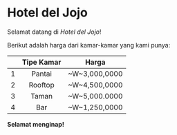 # Hotel del Jojo

Selamat datang di *Hotel del Jojo*!

Berikut adalah harga dari kamar-kamar yang kami punya:

|   | Tipe Kamar | Harga         |
|---|:----------:|---------------|
| 1 | Pantai     | ~W~3,000,0000 |
| 2 | Rooftop    | ~W~4,500,0000 |
| 3 | Taman      | ~W~5,000.0000 |
| 4 | Bar        | ~W~1,250,0000 |

**Selamat menginap!**